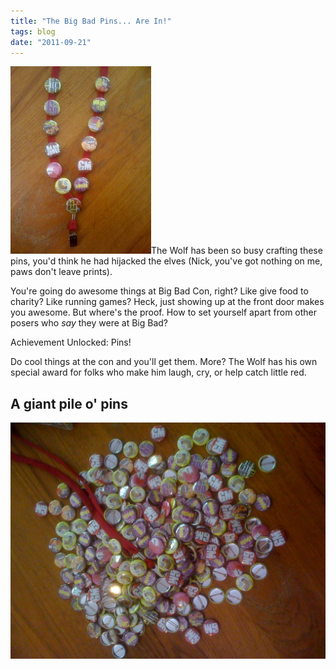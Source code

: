 ```yaml
---
title: "The Big Bad Pins... Are In!"
tags: blog
date: "2011-09-21"
---
```


[![A loaded lanyard](images/IMG_0040-225x300.jpg "A loaded lanyard")](http://www.bigbadcon.com/wp-content/uploads/2011/09/IMG_0040.jpg)The Wolf has been so busy crafting these pins, you'd think he had hijacked the elves (Nick, you've got nothing on me, paws don't leave prints).

You're going do awesome things at Big Bad Con, right? Like give food to charity? Like running games? Heck, just showing up at the front door makes you awesome. But where's the proof. How to set yourself apart from other posers who _say_ they were at Big Bad?

Achievement Unlocked: Pins!

Do cool things at the con and you'll get them. More? The Wolf has his own special award for folks who make him laugh, cry, or help catch little red.  

## A giant pile o' pins

[![Pile o Pins](images/IMG_0042-1024x768.jpg "Pile o Pins")](http://www.bigbadcon.com/wp-content/uploads/2011/09/IMG_0042.jpg)
